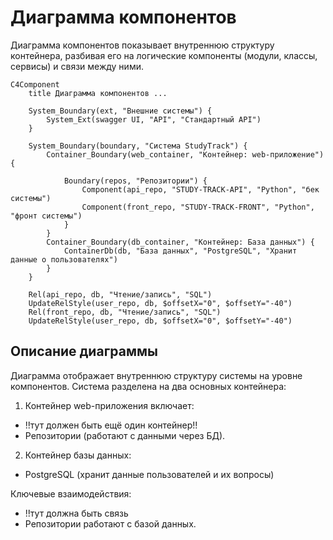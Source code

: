 # Диаграмма компонентов
Диаграмма компонентов показывает внутреннюю структуру контейнера, разбивая его на логические компоненты (модули, классы, сервисы) и связи между ними.

```mermaid
C4Component
    title Диаграмма компонентов ...

    System_Boundary(ext, "Внешние системы") {
        System_Ext(swagger UI, "API", "Стандартный API")
    }
    
    System_Boundary(boundary, "Система StudyTrack") {
        Container_Boundary(web_container, "Контейнер: web-приложение") {

            Boundary(repos, "Репозитории") {
                Component(api_repo, "STUDY-TRACK-API", "Python", "бек системы")
                Component(front_repo, "STUDY-TRACK-FRONT", "Python", "фронт системы")
            }
        }
        Container_Boundary(db_container, "Контейнер: База данных") {
            ContainerDb(db, "База данных", "PostgreSQL", "Хранит данные о пользователях")
        }
    }

    Rel(api_repo, db, "Чтение/запись", "SQL")
    UpdateRelStyle(user_repo, db, $offsetX="0", $offsetY="-40")
    Rel(front_repo, db, "Чтение/запись", "SQL")
    UpdateRelStyle(user_repo, db, $offsetX="0", $offsetY="-40")

```

## Описание диаграммы
Диаграмма отображает внутреннюю структуру системы  на уровне компонентов. Система разделена на два основных контейнера:
1. Контейнер web-приложения включает:
  - !!тут должен быть ещё один контейнер!!
  - Репозитории (работают с данными через БД).
2. Контейнер базы данных:
  - PostgreSQL (хранит данные пользователей и их вопросы)

Ключевые взаимодействия:
- !!тут должна быть связь
- Репозитории работают с базой данных.